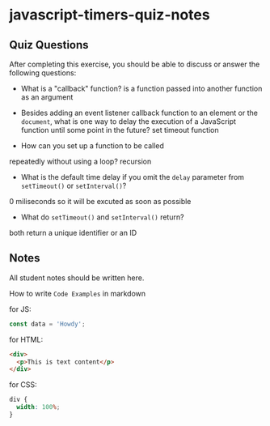 # javascript-timers-quiz-notes

## Quiz Questions

After completing this exercise, you should be able to discuss or answer the following questions:

- What is a "callback" function?
  is a function passed into another function as an argument

- Besides adding an event listener callback function to an element or the `document`, what is one way to delay the execution of a JavaScript function until some point in the future?
  set timeout function
- How can you set up a function to be called

repeatedly without using a loop?
recursion

- What is the default time delay if you omit the `delay` parameter from `setTimeout()` or `setInterval()`?

0 miliseconds so it will be excuted as soon as possible

- What do `setTimeout()` and `setInterval()` return?

both return a unique identifier or an ID

## Notes

All student notes should be written here.

How to write `Code Examples` in markdown

for JS:

```javascript
const data = 'Howdy';
```

for HTML:

```html
<div>
  <p>This is text content</p>
</div>
```

for CSS:

```css
div {
  width: 100%;
}
```
